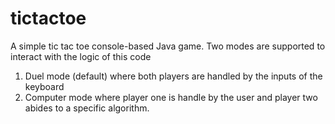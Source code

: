 # tictactoe
A simple tic tac toe console-based Java game.
Two modes are supported to interact with the logic of this code
1) Duel mode (default) where both players are handled by the inputs of the keyboard
2) Computer mode where player one is handle by the user and player two abides to a specific algorithm.

